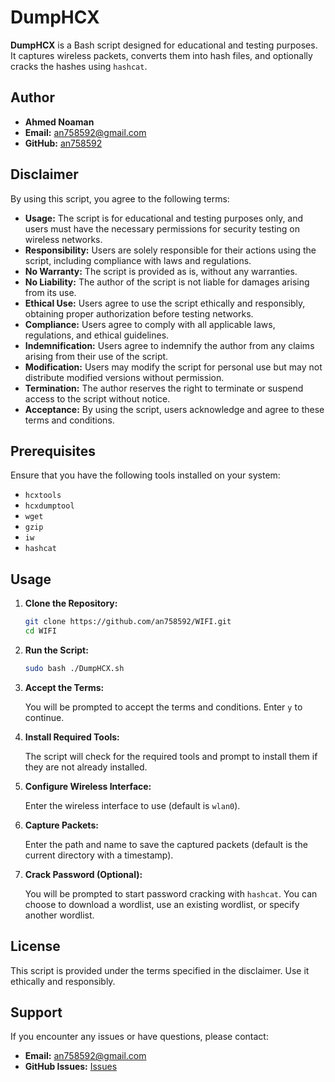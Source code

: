 # DumpHCX

**DumpHCX** is a Bash script designed for educational and testing purposes. It captures wireless packets, converts them into hash files, and optionally cracks the hashes using `hashcat`.

## Author

- **Ahmed Noaman**
- **Email:** an758592@gmail.com
- **GitHub:** [an758592](https://github.com/an758592/)

## Disclaimer

By using this script, you agree to the following terms:

- **Usage:** The script is for educational and testing purposes only, and users must have the necessary permissions for security testing on wireless networks.
- **Responsibility:** Users are solely responsible for their actions using the script, including compliance with laws and regulations.
- **No Warranty:** The script is provided as is, without any warranties.
- **No Liability:** The author of the script is not liable for damages arising from its use.
- **Ethical Use:** Users agree to use the script ethically and responsibly, obtaining proper authorization before testing networks.
- **Compliance:** Users agree to comply with all applicable laws, regulations, and ethical guidelines.
- **Indemnification:** Users agree to indemnify the author from any claims arising from their use of the script.
- **Modification:** Users may modify the script for personal use but may not distribute modified versions without permission.
- **Termination:** The author reserves the right to terminate or suspend access to the script without notice.
- **Acceptance:** By using the script, users acknowledge and agree to these terms and conditions.

## Prerequisites

Ensure that you have the following tools installed on your system:

- `hcxtools`
- `hcxdumptool`
- `wget`
- `gzip`
- `iw`
- `hashcat`

## Usage

1. **Clone the Repository:**

   ```sh
   git clone https://github.com/an758592/WIFI.git
   cd WIFI
   ```

2. **Run the Script:**

   ```sh
   sudo bash ./DumpHCX.sh
   ```

3. **Accept the Terms:**

   You will be prompted to accept the terms and conditions. Enter `y` to continue.

4. **Install Required Tools:**

   The script will check for the required tools and prompt to install them if they are not already installed.

5. **Configure Wireless Interface:**

   Enter the wireless interface to use (default is `wlan0`).

6. **Capture Packets:**

   Enter the path and name to save the captured packets (default is the current directory with a timestamp).

7. **Crack Password (Optional):**

   You will be prompted to start password cracking with `hashcat`. You can choose to download a wordlist, use an existing wordlist, or specify another wordlist.

## License

This script is provided under the terms specified in the disclaimer. Use it ethically and responsibly.

## Support

If you encounter any issues or have questions, please contact:

- **Email:** an758592@gmail.com
- **GitHub Issues:** [Issues](https://github.com/an758592/WIFI/issues)
